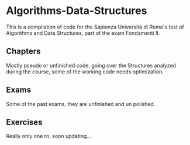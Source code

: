 # Algorithms-Data-Structures

This is a compilation of code for the Sapienza Università di Roma's test of Algorithms and Data Structures, part of the exam Fondamenti II.

## Chapters

Mostly pseudo or unfinished code, going over the Structures analyzed during the course, some of the working code needs optimization.

## Exams

Some of the past exams, they are unfinished and un polished.

## Exercises

Really only one rn, soon updating...

